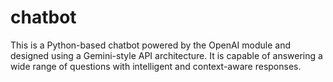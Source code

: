 # chatbot
This is a Python-based chatbot powered by the OpenAI module and designed using a Gemini-style API architecture. It is capable of answering a wide range of questions with intelligent and context-aware responses.
